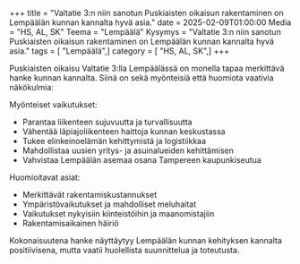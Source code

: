 +++
title = "Valtatie 3:n niin sanotun Puskiaisten oikaisun rakentaminen on Lempäälän kunnan kannalta hyvä asia."
date = 2025-02-09T01:00:00
Media = "HS, AL, SK"
Teema = "Lempäälä"
Kysymys = "Valtatie 3:n niin sanotun Puskiaisten oikaisun rakentaminen on Lempäälän kunnan kannalta hyvä asia."
tags = [ "Lempäälä",]
category = [ "HS, AL, SK",]
+++

Puskiaisten oikaisu Valtatie 3:lla Lempäälässä on monella tapaa merkittävä hanke kunnan kannalta. Siinä on sekä myönteisiä että huomiota vaativia näkökulmia:

Myönteiset vaikutukset:
- Parantaa liikenteen sujuvuutta ja turvallisuutta
- Vähentää läpiajoliikenteen haittoja kunnan keskustassa
- Tukee elinkeinoelämän kehittymistä ja logistiikkaa
- Mahdollistaa uusien yritys- ja asuinalueiden kehittämisen
- Vahvistaa Lempäälän asemaa osana Tampereen kaupunkiseutua

Huomioitavat asiat:
- Merkittävät rakentamiskustannukset
- Ympäristövaikutukset ja mahdolliset meluhaitat
- Vaikutukset nykyisiin kiinteistöihin ja maanomistajiin
- Rakentamisaikainen häiriö

Kokonaisuutena hanke näyttäytyy Lempäälän kunnan kehityksen kannalta positiivisena, mutta vaatii huolellista suunnittelua ja toteutusta.